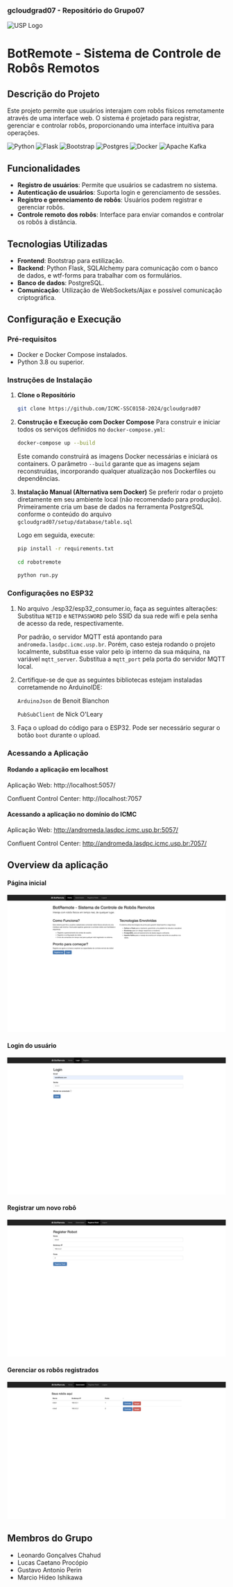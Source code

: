 ### gcloudgrad07 - Repositório do Grupo07

![USP Logo](https://www5.usp.br/storage/2024/01/usp-90anos-branco-w-550x179.png)

# BotRemote - Sistema de Controle de Robôs Remotos

## Descrição do Projeto

Este projeto permite que usuários interajam com robôs físicos remotamente através de uma interface web. O sistema é projetado para registrar, gerenciar e controlar robôs, proporcionando uma interface intuitiva para operações.

![Python](https://img.shields.io/badge/python-3670A0?style=for-the-badge&logo=python&logoColor=ffdd54)
![Flask](https://img.shields.io/badge/flask-%23000.svg?style=for-the-badge&logo=flask&logoColor=white)
![Bootstrap](https://img.shields.io/badge/bootstrap-%238511FA.svg?style=for-the-badge&logo=bootstrap&logoColor=white)
![Postgres](https://img.shields.io/badge/postgres-%23316192.svg?style=for-the-badge&logo=postgresql&logoColor=white)
![Docker](https://img.shields.io/badge/docker-%230db7ed.svg?style=for-the-badge&logo=docker&logoColor=white)
![Apache Kafka](https://img.shields.io/badge/Apache%20Kafka-000?style=for-the-badge&logo=apachekafka)

## Funcionalidades

- **Registro de usuários**: Permite que usuários se cadastrem no sistema.
- **Autenticação de usuários**: Suporta login e gerenciamento de sessões.
- **Registro e gerenciamento de robôs**: Usuários podem registrar e gerenciar robôs.
- **Controle remoto dos robôs**: Interface para enviar comandos e controlar os robôs à distância.

## Tecnologias Utilizadas

- **Frontend**: Bootstrap para estilização.
- **Backend**: Python Flask, SQLAlchemy para comunicação com o banco de dados, e wtf-forms para trabalhar com os formulários.
- **Banco de dados**: PostgreSQL.
- **Comunicação**: Utilização de WebSockets/Ajax e possível comunicação criptográfica.

## Configuração e Execução

### Pré-requisitos

- Docker e Docker Compose instalados.
- Python 3.8 ou superior.

### Instruções de Instalação

1. **Clone o Repositório**

   ```bash
   git clone https://github.com/ICMC-SSC0158-2024/gcloudgrad07
   ```

2. **Construção e Execução com Docker Compose**
   Para construir e iniciar todos os serviços definidos no `docker-compose.yml`:

   ```bash
   docker-compose up --build
   ```

   Este comando construirá as imagens Docker necessárias e iniciará os containers. O parâmetro `--build` garante que as imagens sejam reconstruídas, incorporando qualquer atualização nos Dockerfiles ou dependências.

3. **Instalação Manual (Alternativa sem Docker)**
   Se preferir rodar o projeto diretamente em seu ambiente local (não recomendado para produção). 
   Primeiramente cria um base de dados na ferramenta PostgreSQL conforme o conteúdo do arquivo `gcloudgrad07/setup/database/table.sql`

   Logo em seguida, execute:
   ```bash
   pip install -r requirements.txt
   ```
   ```bash
   cd robotremote
   ```
   ```bash
   python run.py
   ```


### Configurações no ESP32
1. No arquivo ./esp32/esp32_consumer.io, faça as seguintes alterações:
   Substitua `NETID` e `NETPASSWORD` pelo SSID da sua rede wifi e pela senha de acesso da rede, respectivamente.

   Por padrão, o servidor MQTT está apontando para `andromeda.lasdpc.icmc.usp.br`. Porém, caso esteja rodando o projeto localmente,
   substitua esse valor pelo ip interno da sua máquina, na variável `mqtt_server`. Substitua a `mqtt_port` pela porta do servidor MQTT local.

2. Certifique-se de que as seguintes bibliotecas estejam instaladas corretamende no ArduinoIDE:

   `ArduinoJson` de Benoit Blanchon

   `PubSubClient` de Nick O'Leary

3. Faça o upload do código para o ESP32. Pode ser necessário segurar o botão `boot` durante o upload.

### Acessando a Aplicação

#### Rodando a aplicação em localhost
Aplicação Web: http://localhost:5057/

Confluent Control Center: http://localhost:7057

#### Acessando a aplicação no domínio do ICMC
Aplicação Web: http://andromeda.lasdpc.icmc.usp.br:5057/

Confluent Control Center: http://andromeda.lasdpc.icmc.usp.br:7057/

## Overview da aplicação
#### Página inicial 
![Home page](robotremote/app/static/img/home_page.png)
#### Login do usuário
![Login page](robotremote/app/static/img/login_page.png)
#### Registrar um novo robô
![Register robot page](robotremote/app/static/img/register_robot_page.png)
#### Gerenciar os robôs registrados
![Register robot page](robotremote/app/static/img/robot_manager_page.png)



## Membros do Grupo

- Leonardo Gonçalves Chahud
- Lucas Caetano Procópio
- Gustavo Antonio Perin
- Marcio Hideo Ishikawa
